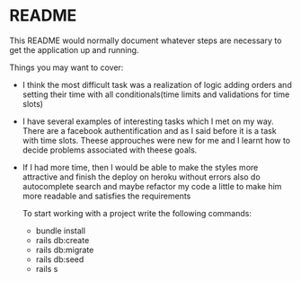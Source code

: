 # README

This README would normally document whatever steps are necessary to get the
application up and running.

Things you may want to cover:

* I think the most difficult task was a realization of logic adding orders 
  and setting their time with all conditionals(time limits and validations for time slots)

* I have several examples of interesting tasks which I met on my way. 
  There are a facebook authentification and as I said before it is a task with time slots. 
  Theese approuches were new for me and I learnt how to decide problems associated with theese goals.
  
* If I had more time, then I would be able to make the styles more attractive 
  and finish the deploy on heroku without errors also do autocomplete search
  and maybe refactor my code a little to make him more readable 
  and satisfies the requirements
  
  To start working with a project write the following commands:
    - bundle install
    - rails db:create
    - rails db:migrate
    - rails db:seed
    - rails s
